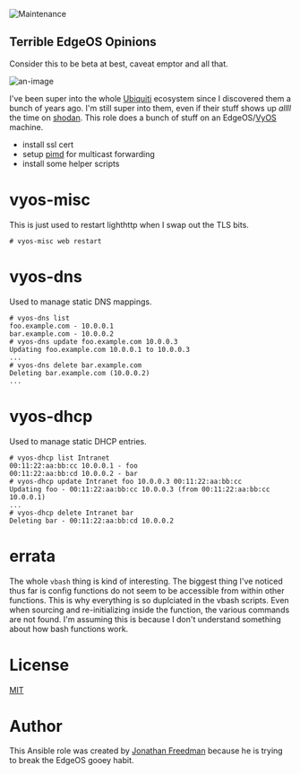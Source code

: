 ![Maintenance](https://img.shields.io/maintenance/yes/2019.svg)

Terrible EdgeOS Opinions
------------------------

Consider this to be beta at best, caveat emptor and all that.

![an-image](https://github.com/otakup0pe/ansible-edgeos/blob/master/docs/maybe.gif)

I've been super into the whole [Ubiquiti](https://www.ubnt.com/) ecosystem since I discovered them a bunch of years ago. I'm still super into them, even if their stuff shows up _allll_ the time on [shodan](https://www.shodan.io/). This role does a bunch of stuff on an EdgeOS/[VyOS](https://vyos.io) machine.

* install ssl cert
* setup [pimd](https://github.com/troglobit/pimd) for multicast forwarding
* install some helper scripts

# vyos-misc

This is just used to restart lighthttp when I swap out the TLS bits.

```
# vyos-misc web restart
```

# vyos-dns

Used to manage static DNS mappings.

```
# vyos-dns list
foo.example.com - 10.0.0.1
bar.example.com - 10.0.0.2
# vyos-dns update foo.example.com 10.0.0.3
Updating foo.example.com 10.0.0.1 to 10.0.0.3
...
# vyos-dns delete bar.example.com
Deleting bar.example.com (10.0.0.2)
...
```

# vyos-dhcp

Used to manage static DHCP entries.

```
# vyos-dhcp list Intranet
00:11:22:aa:bb:cc 10.0.0.1 - foo
00:11:22:aa:bb:cd 10.0.0.2 - bar
# vyos-dhcp update Intranet foo 10.0.0.3 00:11:22:aa:bb:cc
Updating foo - 00:11:22:aa:bb:cc 10.0.0.3 (from 00:11:22:aa:bb:cc 10.0.0.1)
...
# vyos-dhcp delete Intranet bar
Deleting bar - 00:11:22:aa:bb:cd 10.0.0.2
```

# errata

The whole `vbash` thing is kind of interesting. The biggest thing I've noticed thus far is config functions do not seem to be accessible from within other functions. This is why everything is so duplciated in the vbash scripts. Even when sourcing and re-initializing inside the function, the various commands are not found. I'm assuming this is because I don't understand something about how bash functions work.

# License

[MIT](https://github.com/otakup0pe/ansible-edgeos/blob/master/LICENSE)

# Author

This Ansible role was created by [Jonathan Freedman](http://jonathanfreedman.bio/) because he is trying to break the EdgeOS gooey habit.
